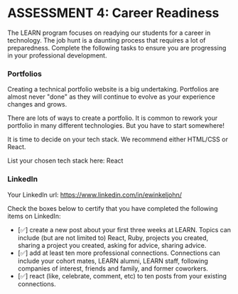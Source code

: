 # ASSESSMENT 4: Career Readiness

The LEARN program focuses on readying our students for a career in technology. The job hunt is a daunting process that requires a lot of preparedness. Complete the following tasks to ensure you are progressing in your professional development.

### Portfolios

Creating a technical portfolio website is a big undertaking. Portfolios are almost never "done" as they will continue to evolve as your experience changes and grows.

There are lots of ways to create a portfolio. It is common to rework your portfolio in many different technologies. But you have to start somewhere!

It is time to decide on your tech stack. We recommend either HTML/CSS or React.

List your chosen tech stack here: React

### LinkedIn

Your LinkedIn url: https://www.linkedin.com/in/ewinkeljohn/

Check the boxes below to certify that you have completed the following items on LinkedIn:

- [✅] create a new post about your first three weeks at LEARN. Topics can include (but are not limited to) React, Ruby, projects you created, sharing a project you created, asking for advice, sharing advice.
- [✅] add at least ten more professional connections. Connections can include your cohort mates, LEARN alumni, LEARN staff, following companies of interest, friends and family, and former coworkers.
- [✅] react (like, celebrate, comment, etc) to ten posts from your existing connections.
